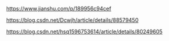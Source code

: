 <https://www.jianshu.com/p/189956c94cef>



<https://blog.csdn.net/Dcwjh/article/details/88579450>



<https://blog.csdn.net/hsq1596753614/article/details/80249605>